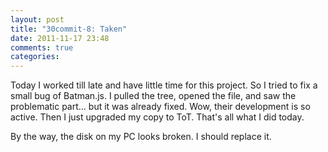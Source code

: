 ```yaml
---
layout: post
title: "30commit-8: Taken"
date: 2011-11-17 23:48
comments: true
categories: 
---
```


Today I worked till late and have little time for this project.
So I tried to fix a small bug of Batman.js. 
I pulled the tree, opened the file, and saw the problematic part...
but it was already fixed. Wow, their development is so active.
Then I just upgraded my copy to ToT. That's all what I did today.

By the way, the disk on my PC looks broken. 
I should replace it.